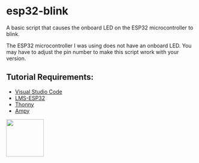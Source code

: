 # esp32-blink

A basic script that causes the onboard LED on the ESP32 microcontroller to blink. 

The ESP32 microcontroller I was using does not have an onboard LED. You may have to adjust the pin number to make this script wrork with your version.

## Tutorial Requirements:

* [Visual Studio Code](https://code.visualstudio.com/)
* [LMS-ESP32](https://antonsmindstorms.com/product/wifi-python-esp32-board-for-mindstorms/)
* [Thonny](https://thonny.org/)
* [Ampy](https://pypi.org/project/adafruit-ampy/)

<a href="https://codeadam.ca">
<img src="https://codeadam.ca/images/code-block.png" width="100">
</a>
